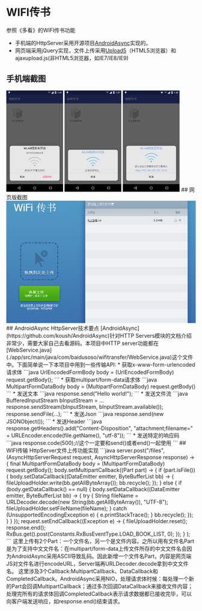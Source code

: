 # WIFI传书

参照《多看》的WIFI传书功能
 * 手机端的HttpServer采用开源项目[AndroidAsync](https://github.com/koush/AndroidAsync)实现的。
 * 网页端采用jQuery实现，文件上传采用[Upload5](https://github.com/looptribe/upload5)（HTML5浏览器）和ajaxupload.js(非HTML5浏览器，如IE7/IE8/IE9)

## 手机端截图
<img src="./screenshot/phone1.png" width="30%"/>
<img src="./screenshot/phone2.png" width="30%"/>
<img src="./screenshot/phone3.png" width="30%"/>
## 网页版截图
<img src="./screenshot/web.png"/>
## AndroidAsync HttpServer技术要点
[AndroidAsync](https://github.com/koush/AndroidAsync)针对HTTP Servers模块的文档介绍非常少，需要大家自己去看源码。本项目中HTTP server功能都在[WebService.java](./app/src/main/java/com/baidusoso/wifitransfer/WebService.java)这个文件中。下面简单说一下本项目中用到一些传输API:
 * 获取x-www-form-urlencoded请求体
```java
UrlEncodedFormBody body = (UrlEncodedFormBody) request.getBody();
``` 
 * 获取multipart/form-data请求体
```java
MultipartFormDataBody body = (MultipartFormDataBody) request.getBody()
``` 
 * 发送文本
```java
response.send("Hello world!");
```
 * 发送文件流
```java
BufferedInputStream bInputStream = ...
response.sendStream(bInputStream, bInputStream.available());
response.sendFile(...);
```
 * 发送Json
```java
response.send(new JSONObject());
```
 * 发送Header
```java
response.getHeaders().add("Content-Disposition", "attachment;filename=" + URLEncoder.encode(file.getName(), "utf-8"));
```
 * 发送特定的响应码
```java
response.code(500);//这个一定要和send()或者end()一起使用
```
## WIFI传输 HttpServer文件上传功能实现
```java
 server.post("/files", (AsyncHttpServerRequest request, AsyncHttpServerResponse response) -> {
                    final MultipartFormDataBody body = (MultipartFormDataBody) request.getBody();
                    body.setMultipartCallback((Part part) -> {
                        if (part.isFile()) {
                            body.setDataCallback((DataEmitter emitter, ByteBufferList bb) -> {
                                fileUploadHolder.write(bb.getAllByteArray());
                                bb.recycle();
                            });
                        } else {
                            if (body.getDataCallback() == null) {
                                body.setDataCallback((DataEmitter emitter, ByteBufferList bb) -> {
                                    try {
                                        String fileName = URLDecoder.decode(new String(bb.getAllByteArray()), "UTF-8");
                                        fileUploadHolder.setFileName(fileName);
                                    } catch (UnsupportedEncodingException e) {
                                        e.printStackTrace();
                                    }
                                    bb.recycle();
                                });
                            }
                        }
                    });
                    request.setEndCallback((Exception e) -> {
                        fileUploadHolder.reset();
                        response.end();
                        RxBus.get().post(Constants.RxBusEventType.LOAD_BOOK_LIST, 0);
                    });
                }
        );
```
这里上传有2个Part：一个文件名，另一个是文件内容。之所以用有文件名Part是为了支持中文文件名：在multipart/form-data上传文件所存的中文文件名会因为AndroidAsync采用ASCII导致乱码。因此新增一个文件名Part，内容是网页端JS对文件名进行encodeURL，Server端再URLDecoder.decode拿到中文文件名。
这里涉及3个Callback:MultipartCallback、DataCallback和CompletedCallback。AndroidAsync采用NIO，处理请求体时候：每处理一个新的Part会回调MultipartCallback；通过多次回调DataCallback来接收文件内容；处理完所有的请求体回调CompletedCallback表示请求数据都已接收完毕，可以向客户端发送响应，如response.end()结束请求。
